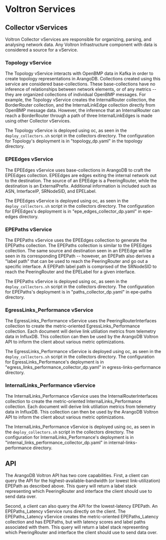 # Voltron Services

## Collector vServices
Voltron Collector vServices are responsible for organizing, parsing, and analysing network data. Any Voltron Infrastructure component with data is considered a source for a vService. 

### Topology vService
The Topology vService interacts with OpenBMP data in Kafka in order to create topology representations in ArangoDB.
Collections created using this service are considered base-collections. These base-collections have no inference of relationships between network elements, or of any metrics -- they are organized collections of individual OpenBMP messages.
For example, the Topology vService creates the InternalRouter collection, the BorderRouter collection, and the InternalLinkEdge collection directly from OpenBMP message data.
However, the inference that an InternalRouter can reach a BorderRouter through a path of three InternalLinkEdges is made using other Collector vServices.

The Topology vService is deployed using oc, as seen in the `deploy_collectors.sh` script in the collectors directory. 
The configuration for Topology's deployment is in "topology_dp.yaml" in the topology directory.

### EPEEdges vService
The EPEEdges vService uses base-collections in ArangoDB to craft the EPEEdges collection. EPEEdges are edges exiting the internal network out to the destination.
The source of an EPEEdge is a PeeringRouter, while the destination is an ExternalPrefix. Additional information is included such as ASN, InterfaceIP, SRNodeSID, and EPELabel.

The EPEEdges vService is deployed using oc, as seen in the `deploy_collectors.sh` script in the collectors directory. 
The configuration for EPEEdges's deployment is in "epe_edges_collector_dp.yaml" in epe-edges directory.

### EPEPaths vService
The EPEPaths vService uses the EPEEdges collection to generate the EPEPaths collection. The EPEPaths collection is similar to the EPEEdges collection.
The same source and destination seen in an EPEEdge will be seen in its corresponding EPEPath -- however, an EPEPath also derives a "label path" that can be used to reach the PeeringRouter and go out a specific interface.
A EPEPath label path is comprised of the SRNodeSID to reach the PeeringRouter and the EPELabel for a given interface.

The EPEPaths vService is deployed using oc, as seen in the `deploy_collectors.sh` script in the collectors directory. 
The configuration for EPEPaths's deployment is in "paths_collector_dp.yaml" in epe-paths directory.

### EgressLinks_Performance vService
The EgressLinks_Performance vService uses the PeeringRouterInterfaces collection to create the metric-oriented EgressLinks_Performance collection. 
Each document will derive link utiliation metrics from telemetry data in InfluxDB. This collection can then be used by the ArangoDB Voltron API to inform the client about various metric optimizations.

The EgressLinks_Performance vService is deployed using oc, as seen in the `deploy_collectors.sh` script in the collectors directory. 
The configuration for EgressLinks_Performance's deployment is in "egress_links_performance_collector_dp.yaml" in egress-links-performance directory.

### InternalLinks_Performance vService
The InternalLinks_Performance vService uses the InternalRouterInterfaces collection to create the metric-oriented InternalLinks_Performance collection. 
Each document will derive link utiliation metrics from telemetry data in InfluxDB. This collection can then be used by the ArangoDB Voltron API to inform the client about various metric optimizations.

The InternalLinks_Performance vService is deployed using oc, as seen in the `deploy_collectors.sh` script in the collectors directory. 
The configuration for InternalLinks_Performance's deployment is in "internal_links_performance_collector_dp.yaml" in internal-links-performance directory.

## API
The ArangoDB Voltron API has two core capabilities.
First, a client can query the API for the highest-available-bandwidth (or lowest link-utilization) EPEPath as described above. 
This query will return a label stack representing which PeeringRouter and interface the client should use to send data over.

Second, a client can also query the API for the lowest-latency EPEPath. 
An EPEPaths_Latency vService runs directly on the client. 
The EPEPaths_Latency vService creates the metric-oriented EPEPaths_Latency collection and has EPEPaths, but with latency scores and label paths associated with them.
This query will return a label stack representing which PeeringRouter and interface the client should use to send data over.

